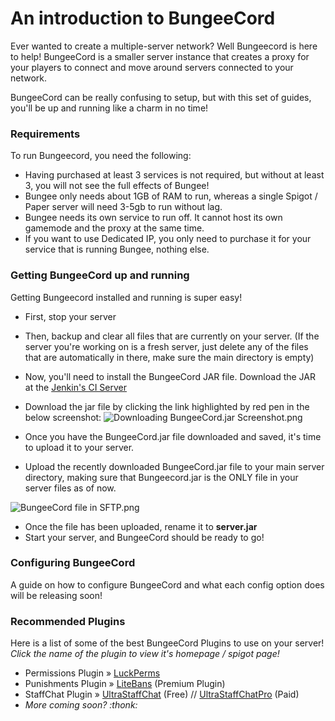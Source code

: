 # An introduction to BungeeCord
Ever wanted to create a multiple-server network? Well Bungeecord is here to help!
BungeeCord is a smaller server instance that creates a proxy for your players to connect and move around servers connected to your network.

BungeeCord can be really confusing to setup, but with this set of guides, you'll be up and running like a charm in no time!

### Requirements
To run Bungeecord, you need the following:
- Having purchased at least 3 services is not required, but without at least 3, you will not see the full effects of Bungee!
- Bungee only needs about 1GB of RAM to run, whereas a single Spigot / Paper server will need 3-5gb to run without lag.
- Bungee needs its own service to run off. It cannot host its own gamemode and the proxy at the same time.
- If you want to use Dedicated IP, you only need to purchase it for your service that is running Bungee, nothing else.

### Getting BungeeCord up and running
Getting Bungeecord installed and running is super easy!

- First, stop your server
- Then, backup and clear all files that are currently on your server. (If the server you're working on is a fresh server, just delete any of the files that are automatically in there, make sure the main directory is empty)
- Now, you'll need to install the BungeeCord JAR file. Download the JAR at the [Jenkin's CI Server](https://ci.md-5.net/job/BungeeCord/)
- Download the jar file by clicking the link highlighted by red pen in the below screenshot:
![Downloading BungeeCord.jar Screenshot.png](https://versatilenode-kb.kawaiicdn.com/assets/images/bungeecord-maven.png?_t=1614519622)

- Once you have the BungeeCord.jar file downloaded and saved, it's time to upload it to your server.
- Upload the recently downloaded BungeeCord.jar file to your main server directory, making sure that Bungeecord.jar is the ONLY file in your server files as of now.

![BungeeCord file in SFTP.png](https://versatilenode-kb.kawaiicdn.com/assets/images/bungeecord-file-in-sftp.png?_t=1614519985)

- Once the file has been uploaded, rename it to **server.jar**
- Start your server, and BungeeCord should be ready to go!


### Configuring BungeeCord
A guide on how to configure BungeeCord and what each config option does will be releasing soon!

### Recommended Plugins
Here is a list of some of the best BungeeCord Plugins to use on your server!
*Click the name of the plugin to view it's homepage / spigot page!*

- Permissions Plugin » [LuckPerms](https://luckperms.net/)
- Punishments Plugin » [LiteBans](https://www.spigotmc.org/resources/litebans.3715/) (Premium Plugin)
- StaffChat Plugin » [UltraStaffChat](https://www.spigotmc.org/resources/ultrastaffchat-bungeecord.68956/) (Free) // [UltraStaffChatPro](https://www.spigotmc.org/resources/ultrastaffchatpro.80461/) (Paid)
- *More coming soon? :thonk:*
